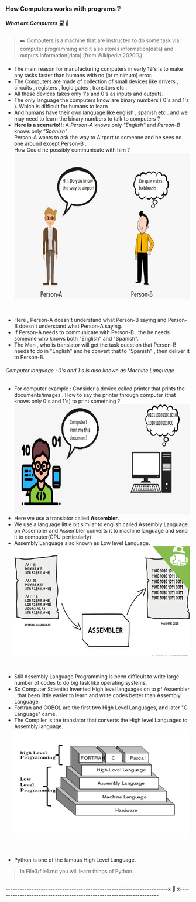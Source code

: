 ### How Computers works with programs :grey_question:
##### What are Computers :computer: :abacus:
> :black_nib: Computers is a machine that are instructed to do some task via computer programming and it also stores information(data) and outputs information(data) (from Wikipedia 2020:mag:)

* The main reason for manufacturing computers in early 19's is to make any tasks faster than humans with no (or minimum) error.<br/>
* The Computers are made of collection of small devices like drivers , circuits , registers , logic gates , transitors etc .<br/> 
* All these devices takes only 1's and 0's as inputs and outputs.<br/>
* The only language the computers know are binary numbers ( 0's and 1's ). Which is difficult for humans to learn <br/>
* And humans have their own language like english , spanish etc . and we may need to learn the binary numbers to talk to computers ? <br/>
* **Here is a scenario:bangbang::** A *Person-A* knows only *"English"* and *Person-B* knows only *"Spanish"*. <br/>
Person-A wants to ask the way to Airport to someone and he sees no one around except Person-B . <br/>
How Could he possibly communicate with him ? <br/>
<img src="https://github.com/prashanthprabhu24/LearnPython/raw/main/Dust/file2_1.jpg" width="700" height="400" ><br/>
<br/>

* Here , Person-A doesn't understand what Person-B saying and Person-B doesn't understand what Person-A saying. <br/>
* If Person-A needs to communicate with Person-B , the he needs someone who knows both "English" and "Spanish". <br/>
* The Man , who is translator will get the task question that Person-B needs to do in "English" and he convert that to "Spanish" , then deliver it to Person-B. <br/>
###### Computer language : 0's and 1's is also known as Machine Language <br/>
* For computer example : Consider a device called printer that prints the documents/images . How to say the printer through computer (that knows only 0's and 1's) to print something ? <br/>
<img src="https://github.com/prashanthprabhu24/LearnPython/raw/main/Dust/file2_2.jpg" width="700" height="300"><br/>
* Here we use a translator called **Assembler**. <br/>
* We use a language little bit similar to english called Assembly Language on Assembler and Assembler converts it to machine language and send it to computer(CPU perticularly)<br/>
* Assembly Language also known as Low level Language. <br/>
<img src="https://github.com/prashanthprabhu24/LearnPython/raw/main/Dust/file2_3.jpg" width="700" height="300"> <br/>
<br/>

* Still Assembly Language Programming is been difficult to write large number of codes to do big task like operating systems.<br/>
* So Computer Scientist Invented High level languages on to pf Assembler , that been little easier to learn and write codes better than Assembly Language. <br/>
* Fortran and COBOL are the first two High Level Languages, and later "C Language" came. <br/>
* The Compiler is the translator that converts the High level Languages to Assembly language. <br/>
<img src="https://github.com/prashanthprabhu24/LearnPython/raw/main/Dust/file2_4.jpeg" width="700" height="300"> <br/>
<br/>

* Python is one of the famous High Level Language. <br/>
> In File3/file1.md you will learn things of Python.<br/><br/>

---------------------------------------------------------------------x :diamond_shape_with_a_dot_inside: x---------------------------------------------------------------------

